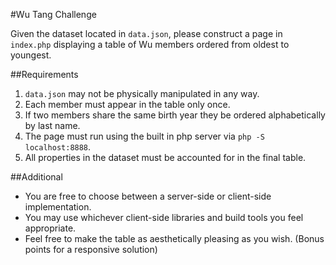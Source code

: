 #Wu Tang Challenge

Given the dataset located in ``data.json``, please construct a page in ``index.php`` displaying a table of Wu members ordered from oldest to youngest.

##Requirements

1. ``data.json`` may not be physically manipulated in any way.
2. Each member must appear in the table only once.
3. If two members share the same birth year they be ordered alphabetically by last name.
4. The page must run using the built in php server via ``php -S localhost:8888``.
5. All properties in the dataset must be accounted for in the final table.


##Additional

- You are free to choose between a server-side or client-side implementation.
- You may use whichever client-side libraries and build tools you feel appropriate.
- Feel free to make the table as aesthetically pleasing as you wish. (Bonus points for a responsive solution)
